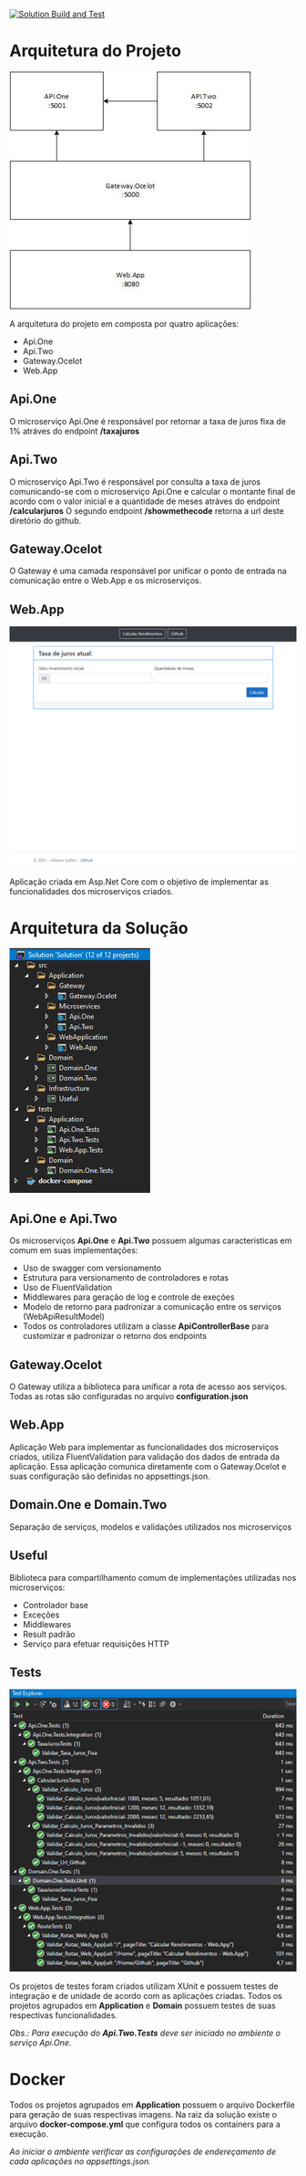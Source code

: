 [![Solution Build and Test](https://github.com/alissonsolitto/teste-conhecimentos/actions/workflows/dotnet.yml/badge.svg)](https://github.com/alissonsolitto/teste-conhecimentos/actions/workflows/dotnet.yml)

# Arquitetura do Projeto

![Arquitetura do Projeto](https://github.com/alissonsolitto/teste-conhecimentos/blob/main/docs/arquitetura.jpg?raw=true"Arquitetura")

A arquitetura do projeto em composta por quatro aplicações:
- Api.One
- Api.Two
- Gateway.Ocelot
- Web.App

## Api.One
O microserviço Api.One é responsável por retornar a taxa de juros fixa de 1% atráves do endpoint **/taxajuros**

## Api.Two
O microserviço Api.Two é responsável por consulta a taxa de juros comunicando-se com o microserviço Api.One e calcular o montante final de acordo com o valor inicial e a quantidade de meses atráves do endpoint **/calcularjuros**
O segundo endpoint **/showmethecode** retorna a url deste diretório do github.

## Gateway.Ocelot
O Gateway é uma camada responsável por unificar o ponto de entrada na comunicação entre o Web.App e os microserviços.

## Web.App

![Web.App](https://github.com/alissonsolitto/teste-conhecimentos/blob/main/docs/web-app.png?raw=true"Arquitetura")

Aplicação criada em Asp.Net Core com o objetivo de implementar as funcionalidades dos microserviços criados.

# Arquitetura da Solução

![Arquitetura da Solução](https://github.com/alissonsolitto/teste-conhecimentos/blob/main/docs/estrutura-codigo-fonte.png?raw=true"Arquitetura")
## Api.One e Api.Two

Os microserviços **Api.One** e **Api.Two** possuem algumas caracteristicas em comum em suas implementações:
- Uso de swagger com versionamento
- Estrutura para versionamento de controladores e rotas
- Uso de FluentValidation
- Middlewares para geração de log e controle de exeções
- Modelo de retorno para padronizar a comunicação entre os serviços (WebApiResultModel)
- Todos os controladores utilizam a classe **ApiControllerBase** para customizar e padronizar o retorno dos endpoints

## Gateway.Ocelot

O Gateway utiliza a biblioteca para unificar a rota de acesso aos serviços. Todas as rotas são configuradas no arquivo **configuration.json**

## Web.App

Aplicação Web para implementar as funcionalidades dos microserviços criados, utiliza FluentValidation para validação dos dados de entrada da aplicação.
Essa aplicação comunica diretamente com o Gateway.Ocelot e suas configuração são definidas no appsettings.json.

## Domain.One e Domain.Two

Separação de serviços, modelos e validações utilizados nos microserviços

## Useful

Biblioteca para compartilhamento comum de implementações utilizadas nos microserviços:
- Controlador base
- Exceções
- Middlewares
- Result padrão
- Serviço para efetuar requisições HTTP

## Tests

![Testes OK](https://github.com/alissonsolitto/teste-conhecimentos/blob/main/docs/testes-ok.png?raw=true"Arquitetura")

Os projetos de testes foram criados utilizam XUnit e possuem testes de integração e de unidade de acordo com as aplicações criadas.
Todos os projetos agrupados em **Application** e **Domain** possuem testes de suas respectivas funcionalidades.

*Obs.: Para execução do **Api.Two.Tests** deve ser iniciado no ambiente o serviço Api.One.*

# Docker
Todos os projetos agrupados em **Application** possuem o arquivo Dockerfile para geração de suas respectivas imagens.
Na raiz da solução existe o arquivo **docker-compose.yml** que configura todos os containers para a execução. 

*Ao iniciar o ambiente verificar as configurações de endereçamento de cada aplicações no appsettings.json.*
